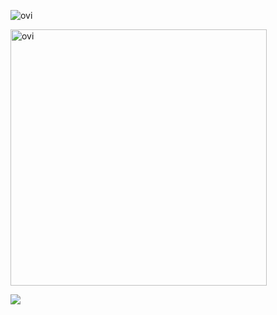 <img src="https://github-readme-stats.vercel.app/api/top-langs?username=eunos-1128&show_icons=true&locale=en&layout=compact&theme=chartreuse-dark" alt="ovi" /></p>

<img src="https://github-readme-stats.vercel.app/api?username=eunos-1128&show_icons=true&locale=en&theme=chartreuse-dark" alt="ovi" width="410" /></p>

<img src="https://github-profile-trophy.vercel.app/?username=eunos-1128&theme=juicyfresh&no-bg=true" />

